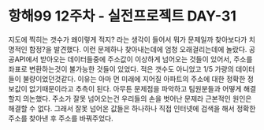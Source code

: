 # 항해99 12주차 - 실전프로젝트 DAY-31

지도에 찍히는 갯수가 왜이렇게 적지? 라는 생각이 들어서
뭐가 문제일까 찾아보다가 치명적인 함정?을 발견했다.
이런 문제하나 찾아내는데에 엄청 오래걸리는데에 놀랐다.
공공API에서 받아오는 데이터들중에 주소값이 이상하게 넘어오는 것들이 있어서,
주소를 좌표로 변환하는것이 불가능한 것들이 있었다.
적은 갯수도 아니었고 1/5 가량의 데이터들이 불량이었던것같다.
이유는 아마 먼 미래에 지어질 아파트의 주소에 대한 정확한 정보값이 없기때문이라고 추측이 된다.
아무튼 문제점을 파악하고 팀원분들과 어떻게 해결할지 의논했다.
주소가 잘못 넘어오는건 우리들의 손을 벗어난 문제라 근본적인 원인은 해결할 수 없다.
그래서 잘못 넘어온 값들은 하나하나 직접 인터넷에 검색을 해서 정확한 주소를 찾아낸 후 주소를 바꿔주었다.
